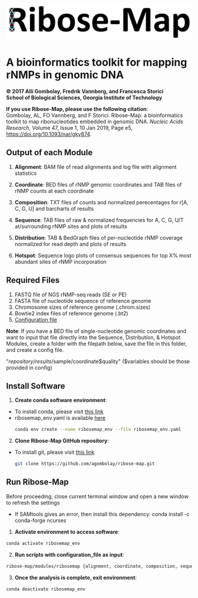 ![Logo](https://github.com/agombolay/Images/blob/master/Logo.png)
# A bioinformatics toolkit for mapping rNMPs in genomic DNA
**© 2017 Alli Gombolay, Fredrik Vannberg, and Francesca Storici**  
**School of Biological Sciences, Georgia Institute of Technology**

**If you use Ribose-Map, please use the following citation**:  
Gombolay, AL, FO Vannberg, and F Storici. Ribose-Map: a bioinformatics toolkit to map ribonucleotides embedded in genomic DNA. *Nucleic Acids Research*, Volume 47, Issue 1, 10 Jan 2019, Page e5, https://doi.org/10.1093/nar/gky874. 

## Output of each Module
1. **Alignment**: BAM file of read alignments and log file with alignment statistics

2. **Coordinate**: BED files of rNMP genomic coordinates and TAB files of rNMP counts at each coordinate

3. **Composition**: TXT files of counts and normalized perecentages for r[A, C, G, U] and barcharts of results

4. **Sequence**: TAB files of raw & normalized frequencies for A, C, G, U/T at/surrounding rNMP sites and plots of results

5. **Distribution**: TAB & BedGraph files of per-nucleotide rNMP coverage normalized for read depth and plots of results

6. **Hotspot**: Sequence logo plots of consensus sequences for top X% most abundant sites of rNMP incorporation

## Required Files
1. FASTQ file of NGS rNMP-seq reads (SE or PE)
2. FASTA file of nucleotide sequence of reference genome
3. Chromosome sizes of reference genome (.chrom.sizes)
4. Bowtie2 index files of reference genome (.bt2)
5. [Configuration file](https://github.com/agombolay/ribose-map/blob/master/lib/sample.config)

**Note**: If you have a BED file of single-nucleotide genomic coordinates and want to input that file directly into the Sequence, Distribution, & Hotspot Modules, create a folder with the filepath below, save the file in this folder, and create a config file.

"$repository/results/$sample/coordinate$quality" ($variables should be those provided in config)

## Install Software

1. **Create conda software environment**:  
* To install conda, please visit [this link](https://docs.conda.io/projects/conda/en/latest/user-guide/install/index.html)
* ribosemap_env.yaml is available [here](https://github.com/agombolay/ribose-map/blob/master/lib/ribosemap_env.yaml)
   ```bash
   conda env create --name ribosemap_env --file ribosemap_env.yaml
   ```

2. **Clone Ribose-Map GitHub repository**:  
* To install git, please visit [this link](https://git-scm.com/)
   ```bash
   git clone https://github.com/agombolay/ribose-map.git
   ```
   
## Run Ribose-Map
Before proceeding, close current terminal window and open a new window to refresh the settings  
* If SAMtools gives an error, then install this dependency: conda install -c conda-forge ncurses

1. **Activate environment to access software**:
```bash
conda activate ribosemap_env
```

2. **Run scripts with configuration_file as input**:
```bash
ribose-map/modules/ribosemap {alignment, coordinate, composition, sequence, distribution, hotspot} config
```

3. **Once the analysis is complete, exit environment**:  
```bash
conda deactivate ribosemap_env
```
